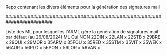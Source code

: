 Repo contenant les divers éléments pour la génération des signatures mail

#########################################################################

Liste des ML pour lesquelles l'ARML gère la génération de signatures mail par défaut (au 26/08/2024)
ML	   Oui	   NON
22DIN	  x	
22LAN		       x
22STB	  x	
29BRE		       x
29QUI	  x	
29MOR	  x	
35ARM	  x	
35FOU		       x
35RED		       x
35STM	  x	
35VIT	  x	
35WEK		       x
56AUR	  x	
56PLO	  x	
56PON	  x	
56LOR	  x	
56VAN	  x	
